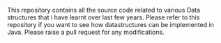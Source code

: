 This repository contains all the source code related to various Data structures that i have learnt over last few years. Please refer to this repository if you want to see how datastructures can be implemented in Java. Please raise a pull request for any modifications.

